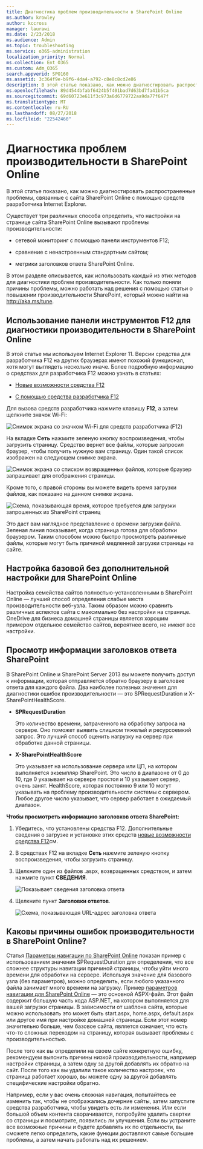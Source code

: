 ```yaml
---
title: Диагностика проблем производительности в SharePoint Online
ms.author: krowley
author: kccross
manager: laurawi
ms.date: 2/23/2018
ms.audience: Admin
ms.topic: troubleshooting
ms.service: o365-administration
localization_priority: Normal
ms.collection: Ent_O365
ms.custom: Adm_O365
search.appverid: SPO160
ms.assetid: 3c364f9e-b9f6-4da4-a792-c8e8c8cd2e86
description: В этой статье показано, как можно диагностировать распространенные проблемы, связанные с сайта SharePoint Online с помощью средств разработчика Internet Explorer.
ms.openlocfilehash: 89d4544bfabf6424b5f401bad7d63bd7fa41b5ca
ms.sourcegitcommit: 69d60723e611f3c973a6d6779722aa9da77f647f
ms.translationtype: MT
ms.contentlocale: ru-RU
ms.lasthandoff: 08/27/2018
ms.locfileid: "22542460"
---
```

# <a name="diagnosing-performance-issues-with-sharepoint-online"></a>Диагностика проблем производительности в SharePoint Online

В этой статье показано, как можно диагностировать распространенные проблемы, связанные с сайта SharePoint Online с помощью средств разработчика Internet Explorer.
  
Существует три различных способа определить, что настройки на странице сайта SharePoint Online вызывают проблемы производительности:
  
- сетевой мониторинг с помощью панели инструментов F12;
    
- сравнение с ненастроенным стандартным сайтом;
    
- метрики заголовков ответа SharePoint Online.
    
В этом разделе описывается, как использовать каждый из этих методов для диагностики проблем производительности. Как только поняли причины проблемы, можно работать над решения с помощью статьи о повышении производительности SharePoint, который можно найти на http://aka.ms/tune.
  
## <a name="using-the-f12-tool-bar-to-diagnose-performance-in-sharepoint-online"></a>Использование панели инструментов F12 для диагностики производительности в SharePoint Online
<a name="F12ToolInfo"> </a>

В этой статье мы используем Internet Explorer 11. Версии средства для разработчика F12 на других браузерах имеют похожий функционал, хотя могут выглядеть несколько иначе. Более подробную информацию о средствах для разработчика F12 можно узнать в статьях:
  
- [Новые возможности средства F12](https://go.microsoft.com/fwlink/p/?LinkId=522545)
    
- [С помощью средства разработчика F12](https://go.microsoft.com/fwlink/p/?LinkId=522546)
    
Для вызова средств разработчика нажмите клавишу **F12**, а затем щелкните значок Wi-Fi: 
 
  
![Снимок экрана со значком Wi-Fi для средств разработчика (F12)](media/27acacbb-5688-459a-aa2f-5c8c5f17b76e.png)
  
На вкладке **Сеть** нажмите зеленую кнопку воспроизведения, чтобы загрузить страницу. Средство вернет все файлы, которые запросил браузер, чтобы получить нужную вам страницу. Один такой список изображен на следующем снимке экрана. 
  
![Снимок экрана со списком возвращенных файлов, которые браузер запрашивает для отображения страницы.](media/247a9422-76da-4b0c-bed3-ce77b05e4560.png)
  
Кроме того, с правой стороны вы можете видеть время загрузки файлов, как показано на данном снимке экрана.
  
![Схема, показывающая время, которое требуется для загрузки запрошенных из SharePoint страниц](media/d71ad1fa-9018-4fae-82eb-c1838e7db0ff.png)
  
Это даст вам наглядное представление о времени загрузки файла. Зеленая линия показывает, когда страница готова для обработки браузером. Таким способом можно быстро просмотреть различные файлы, которые могут быть причиной медленной загрузки страницы на сайте.


  
## <a name="setting-up-a-non-customized-baseline-for-sharepoint-online"></a>Настройка базовой без дополнительной настройки для SharePoint Online
<a name="F12ToolInfo"> </a>

Настройка семейства сайтов полностью-установленными в SharePoint Online — лучший способ определения слабые места производительности веб-узла. Таким образом можно сравнить различных аспектов сайта с максимально без настройки на странице. OneDrive для бизнеса домашней страницы является хорошим примером отдельное семейство сайтов, вероятнее всего, не имеют все настройки.
  
## <a name="viewing-sharepoint-response-header-information"></a>Просмотр информации заголовков ответа SharePoint
<a name="F12ToolInfo"> </a>

В SharePoint Online и SharePoint Server 2013 вы можете получить доступ к информации, которая отправляется обратно браузеру в заголовке ответа для каждого файла. Два наиболее полезных значения для диагностики ошибок производительности — это SPRequestDuration и X-SharePointHealthScore.
  
- **SPRequestDuration**
    
    Это количество времени, затраченного на обработку запроса на сервере. Оно поможет выявить слишком тяжелый и ресурсоемкий запрос. Это лучший способ оценить нагрузку на сервер при обработке данной страницы.
    
- **X-SharePointHealthScore**
    
    Это указывает на использование сервера или ЦП, на котором выполняется экземпляр SharePoint. Это число в диапазоне от 0 до 10, где 0 указывает на сервере простоя и 10 указывает сервер, очень занят. HealthScore, которая постоянно 9 или 10 могут указывать на проблему производительности системы с сервером. Любое другое число указывает, что сервер работает в ожидаемый диапазон.
    
 **Чтобы просмотреть информацию заголовков ответа SharePoint:**
  
1. Убедитесь, что установлены средства F12. Дополнительные сведения о загрузке и установке этих средств [новые возможности средства F12](https://go.microsoft.com/fwlink/p/?LinkId=522545)см.
    
2. В средствах F12 на вкладке **Сеть** нажмите зеленую кнопку воспроизведения, чтобы загрузить страницу. 
    
3. Щелкните один из файлов .aspx, возвращенных средством, и затем нажмите пункт **СВЕДЕНИЯ**. 
    
    ![Показывает сведения заголовка ответа](media/1f8a044a-caf8-4613-be2b-7e064141ac8a.png)
  
4. Щелкните пункт **Заголовки ответов**. 
    
    ![Схема, показывающая URL-адрес заголовка ответа](media/efc7076e-447e-447e-882a-ae3aa721e2c3.png)
  
## <a name="whats-causing-performance-issues-in-sharepoint-online"></a>Каковы причины ошибок производительности в SharePoint Online?
<a name="F12ToolInfo"> </a>

Статья [Параметры навигации по SharePoint Online](navigation-options-for-sharepoint-online.md) показан пример с использованием значения SPRequestDuration для определения, что все сложнее структуры навигации причиной страницы, чтобы уйти много времени для обработки на сервере. Используя значение для базового узла (без параметров), можно определить, если любого указанного файла занимает много времени на загрузку. Пример [параметров навигации для SharePoint Online](navigation-options-for-sharepoint-online.md) — это основной ASPX-файл. Этот файл содержит большую часть кода ASP.NET, на котором выполняется для вашей загрузки страницы. В зависимости от шаблона сайта, которые можно использовать это может быть start.aspx, home.aspx, default.aspx или другое имя при настройке домашней страницы. Если этот номер значительно больше, чем базовое сайта, является означает, что есть что-то сложных переходом на страницу, которая вызывает проблемы с производительностью. 
  
После того как вы определили на своем сайте конкретную ошибку, рекомендуем выяснить причины низкой производительности, например настройки страницы, а затем одну за другой добавлять их обратно на сайт. После того как вы удалили такое количество настроек, что страница работает хорошо, вы можете одну за другой добавлять специфические настройки обратно.
  
Например, если у вас очень сложная навигация, попытайтесь ее изменить так, чтобы не отображались дочерние сайты, затем запустите средства разработчика, чтобы увидеть есть ли изменения. Или если большой объем контента сворачивается, попробуйте удалить свертки со страницы и посмотрите, появились ли улучшения. Если вы устраните все возможные причины и будете добавлять их по отдельности, вы сможете легко определить, какие функции доставляют самые большие проблемы, а затем начать работать над их решением. 

  

